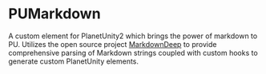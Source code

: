 # PUMarkdown
A custom element for PlanetUnity2 which brings the power of markdown to PU. Utilizes the open source project [MarkdownDeep](http://www.toptensoftware.com/markdowndeep/) to provide comprehensive parsing of Markdown strings coupled with custom hooks to generate custom PlanetUnity elements.
